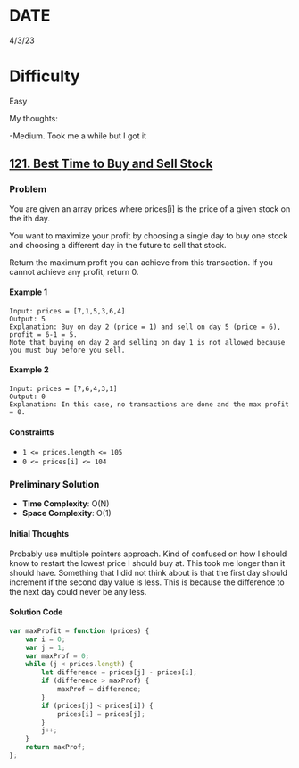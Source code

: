 # DATE

4/3/23

# Difficulty

Easy

My thoughts:

-Medium. Took me a while but I got it

## [121. Best Time to Buy and Sell Stock](https://leetcode.com/problems/best-time-to-buy-and-sell-stock/?envType=study-plan&id=level-1)

### Problem

You are given an array prices where prices[i] is the price of a given stock on the ith day.

You want to maximize your profit by choosing a single day to buy one stock and choosing a different day in the future to sell that stock.

Return the maximum profit you can achieve from this transaction. If you cannot achieve any profit, return 0.

#### Example 1

```
Input: prices = [7,1,5,3,6,4]
Output: 5
Explanation: Buy on day 2 (price = 1) and sell on day 5 (price = 6), profit = 6-1 = 5.
Note that buying on day 2 and selling on day 1 is not allowed because you must buy before you sell.
```

#### Example 2

```
Input: prices = [7,6,4,3,1]
Output: 0
Explanation: In this case, no transactions are done and the max profit = 0.
```

#### Constraints

-   `1 <= prices.length <= 105`
-   `0 <= prices[i] <= 104`

### Preliminary Solution

-   **Time Complexity**: O(N)
-   **Space Complexity**: O(1)

#### Initial Thoughts

Probably use multiple pointers approach. Kind of confused on how I should know to restart the lowest price I should buy at.
This took me longer than it should have. Something that I did not think about is that the first day should increment if the second day value is less. This is because the difference to the next day could never be any less.

#### Solution Code

```js
var maxProfit = function (prices) {
    var i = 0;
    var j = 1;
    var maxProf = 0;
    while (j < prices.length) {
        let difference = prices[j] - prices[i];
        if (difference > maxProf) {
            maxProf = difference;
        }
        if (prices[j] < prices[i]) {
            prices[i] = prices[j];
        }
        j++;
    }
    return maxProf;
};
```
